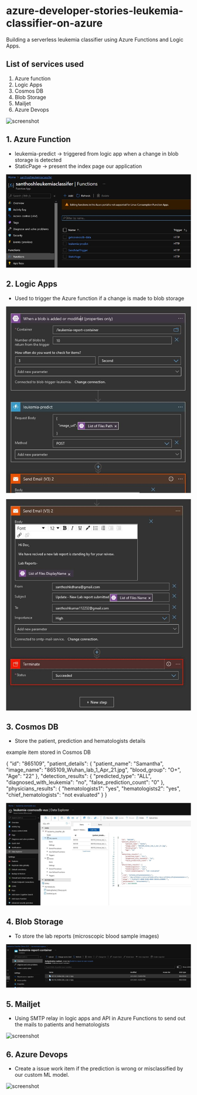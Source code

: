 # azure-developer-stories-leukemia-classifier-on-azure
Building a serverless leukemia classifier using Azure Functions and Logic Apps.


## List of services used
1. Azure function
2. Logic Apps
3. Cosmos DB
4. Blob Storage
5. Mailjet
6. Azure Devops

![screenshot](/images/resources-group-1.JPG)

## 1. Azure Function

- leukemia-predict -> triggered from logic app when a change in blob storage is detected
- StaticPage -> present the index page our application


![screenshot](/images/function-1.JPG)

## 2. Logic Apps

- Used to trigger the Azure function if a change is made to blob storage 

![screenshot](/images/logic-apps-1.JPG)

![screenshot](/images/logic-apps-2.JPG)

## 3. Cosmos DB

- Store the patient, prediction and hematologists details


example item stored in Cosmos DB

{
    "id": "865109",
    "patient_details": {
        "patient_name": "Samantha",
        "image_name": "865109_Wuhan_lab_1_Apr_21.jpg",
        "blood_group": "O+",
        "Age": "22"
    },
    "detection_results": {
        "predicted_type": "ALL",
        "diagnosed_with_leukemia": "no",
        "false_prediction_count": "0"
    },
    "physicians_results": {
        "hematologists1": "yes",
        "hematologists2": "yes",
        "chief_hematologists": "not evaluated"
    }
}

![screenshot](/images/cosmosdb-1.JPG)

## 4. Blob Storage

- To store the lab reports (microscopic blood sample images)

![screenshot](/images/blob-storage-1.JPG)

## 5. Mailjet

- Using SMTP relay in logic apps and API in Azure Functions to send out the mails to patients and hematologists

![screenshot](/images/mailject-1.JPG)

## 6. Azure Devops

- Create a issue work item if the prediction is wrong or misclassified by our custom ML model.

![screenshot](/imagesdevops-1.JPG)